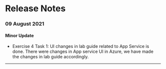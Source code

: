 # Release Notes


### 09 August 2021
  #### Minor Update
   - Exercise 4 Task 1: UI changes in lab guide related to App Service is done. There were changes in App service UI in Azure, we have made the changes in lab guide accordingly. 
---

